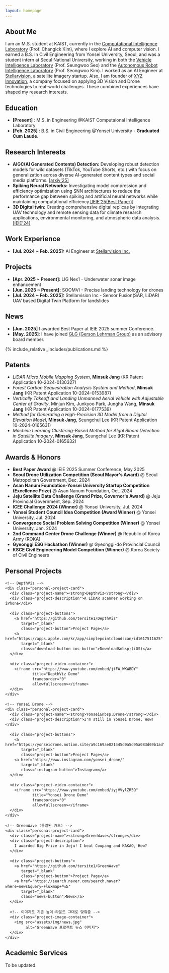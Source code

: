 ```yaml
---
layout: homepage
---
```


## About Me

I am an M.S. student at KAIST, currently in the [Computational Intelligence Laboratory](https://cilabs.kaist.ac.kr/) (Prof. Changick Kim), where I explore AI and computer vision. I earned a B.S. in Civil Engineering from Yonsei University, Seoul, and was a student intern at Seoul National University, working in both the [Vehicle Intelligence Laboratory](https://vi.snu.ac.kr/) (Prof. Seungwoo Seo) and the [Autonomous Robot Intelligence Laboratory](https://vi.snu.ac.kr/) (Prof. Seongwoo Kim). I worked as an AI Engineer at [Stellarvision](https://stellarvision.co.kr/en/), a satellite imagery startup. Also, I am founder of [XYZ Innovation](https://www.linkedin.com/company/xyzinnovation), a company focused on applying 3D Vision and Drone technologies to real-world challenges. These combined experiences have shaped my research interests.








## Education
* **[Present]** : M.S. in Engineering @KAIST Computaional Intelligence Laboratory
* **[Feb. 2025]** : B.S. in  Civil Engineering @Yonsei University - **Graduated Cum Laude**.


## Research Interests

* **AIGC(AI Generated Contents) Detection:** Developing robust detection models for wild datasets (TikTok, YouTube Shorts, etc.) with focus on generalization across diverse AI-generated content types and social media platforms. [[arxiv'25]](https://arxiv.org/abs/2506.17592)
* **Spiking Neural Networks:** Investigating model compression and efficiency optimization using SNN architectures to reduce the performance gap between spiking and artificial neural networks while maintaining computational efficiency.[[IEIE'25(Best Paper)]](https://www.linkedin.com/posts/jadenjang_neuromorphiccomputing-visiontransformer-ai-activity-7348206102817189889-3Umd?utm_source=share&utm_medium=member_desktop&rcm=ACoAAEruz8kBUKyMdf_xZCXG6yIDp-BUSGMewOA)
* **3D Digital twin:** Creating comprehensive digital replicas by integrating UAV technology and remote sensing data for climate research applications, environmental monitoring, and atmospheric data analysis.
[[IEIE'24]](https://www.dbpia.co.kr/journal/articleDetail?nodeId=NODE11890368) 


## Work Experience

* **[Jul. 2024 ~ Feb. 2025]:** AI Engineer at [Stellarvision Inc.](https://stellarvision.co.kr/en/)


## Projects

* **[Apr. 2025 ~ Present]:** LIG Nex1 - Underwater sonar image enhancement
* **[Jun. 2025 ~ Present]:** SOOMVI - Precise landing technology for drones
* **[Jul. 2024 ~ Feb. 2025]:** Stellarvision Inc - Sensor Fusion(SAR, LiDAR) UAV based Digital Twin Platform for landslides


## News

* **[Jun. 2025]** I awarded Best Paper at IEIE 2025 summer Conference.
* **[May. 2025]**: I have joined [GLG (Gerson Lehrman Group)](https://glginsights.com/ko/?utm_source=google&utm_medium=paid&utm_campaign=GLG%20BRAND&utm_term=glg&gad_source=1&gad_campaignid=21845526237&gclid=CjwKCAjw4K3DBhBqEiwAYtG_9FFCdtJ4EJE-E1SPtnAW7iV62W9dxZ5IUlwkiPAfuqOmnNErZj6MAxoCgygQAvD_BwE) as an advisory board member.
  
{% include_relative _includes/publications.md %}


## Patents

* *LiDAR Micro Mobile Mapping System*, **Minsuk Jang** (KR Patent Application 10-2024-0130327)
* *Forest Carbon Sequestration Analysis System and Method*, **Minsuk Jang** (KR Patent Application 10-2024-0153987)
* *Vertically Takeoff and Landing Unmanned Aerial Vehicle with Adjustable Center of Gravity*, Minjun Kim, Junkyoo Park, Jungha Wang, **Minsuk Jang** (KR Patent Application 10-2024-0177539)
* *Method for Generating a High-Precision 3D Model from a Digital Elevation Model*, **Minsuk Jang**, Seungchul Lee (KR Patent Application 10-2024-0165631)
* *Machine Learning Clustering-Based Method for Algal Bloom Detection in Satellite Imagery*, **Minsuk Jang**, Seungchul Lee (KR Patent Application 10-2024-0165632)


  
## Awards & Honors

* **Best Paper Award** @ IEIE 2025 Summer Conference, May 2025
* **Seoul Drone Utilization Competition <strong>(Seoul Mayor's Award)</strong>** @ Seoul Metropolitan Government, Dec. 2024
* **Asan Nanum Foundation-Yonsei University Startup Competition <strong>(Excellence Prize)</strong>** @ Asan Nanum Foundation, Oct. 2024
* **Jeju Satellite Data Challenge <strong>(Grand Prize, Governor's Award)</strong>** @ Jeju Provincial Government, Sep. 2024
* **ICEE Challenge 2024 (Winner)** @ Yonsei University, Jul. 2024
* **Yonsei Student Council Idea Competition (Award Winner)** @ Yonsei University, Jul. 2024
* **Convergence Social Problem Solving Competition (Winner)** @ Yonsei University, Jan. 2024
* **2nd Command Center Drone Challenge (Winner)** @ Republic of Korea Army (ROKA)
* **Gyeonggi ESG Hackathon (Winner)** @ Gyeonggi-do Provincial Council
* **KSCE Civil Engineering Model Competition (Winner)** @ Korea Society of Civil Engineers
  



## Personal Projects

<!-- ─────────── Personal Projects (통일 버전) ─────────── -->
<div class="main-personal-projects">
  <div class="personal-project-row">

    <!-- DepthViz -->
    <div class="personal-project-card">
      <div class="project-name"><strong>DepthViz</strong></div>
      <div class="project-description">A LiDAR scanner working on iPhone</div>

      <div class="project-buttons">
        <a href="https://github.com/tersite1/DepthViz"
           target="_blank"
           class="project-button">Project Page</a>
        <a href="https://apps.apple.com/kr/app/simplepointcloudscan/id1617511625"
           target="_blank"
           class="download-button ios-button">Download&nbsp;(iOS)</a>
      </div>

      <div class="project-video-container">
        <iframe src="https://www.youtube.com/embed/jtFA_WKWBDY"
                title="DepthViz Demo"
                frameborder="0"
                allowfullscreen></iframe>
      </div>
    </div>

    <!-- Yonsei Drone -->
    <div class="personal-project-card">
      <div class="project-name"><strong>Yonsei&nbsp;Drone</strong></div>
      <div class="project-description">I'm still in Yonsei Drone, Wow!</div>

      <div class="project-buttons">
        <a href="https://yonseidrone.notion.site/a9c169ae021445d0a5d95a083d69b1ad"
           target="_blank"
           class="project-button">Project Page</a>
        <a href="https://www.instagram.com/yonsei_drone/"
           target="_blank"
           class="instagram-button">Instagram</a>
      </div>

      <div class="project-video-container">
        <iframe src="https://www.youtube.com/embed/iyjVVylZR5Q"
                title="Yonsei Drone Demo"
                frameborder="0"
                allowfullscreen></iframe>
      </div>
    </div>

    <!-- GreenWave (통일된 카드) -->
    <div class="personal-project-card">
      <div class="project-name"><strong>GreenWave</strong></div>
      <div class="project-description">
        I awarded Big Prize in Jeju! I beat Coupang and KAKAO, How?
      </div>

      <div class="project-buttons">
        <a href="https://github.com/tersite1/GreenWave"
           target="_blank"
           class="project-button">Project Page</a>
        <a href="https://search.naver.com/search.naver?where=news&query=Fluxmap+녹조"
           target="_blank"
           class="news-button">News</a>
      </div>

      <!-- 이미지도 기존 높이·라운드 그대로 맞춰줌 -->
      <div class="project-image-container">
        <img src="assets/img/news.jpg"
             alt="GreenWave 프로젝트 뉴스 이미지">
      </div>
    </div>

  </div>
</div>



## Academic Services

To be updated.



